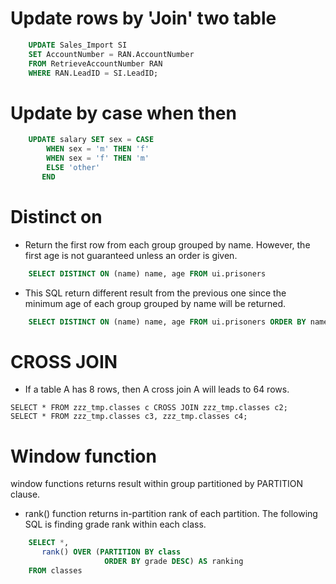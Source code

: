 # Update rows by 'Join' two table
```sql
    UPDATE Sales_Import SI
    SET AccountNumber = RAN.AccountNumber
    FROM RetrieveAccountNumber RAN
    WHERE RAN.LeadID = SI.LeadID; 
```

# Update by case when then
```sql
    UPDATE salary SET sex = CASE 
        WHEN sex = 'm' THEN 'f' 
        WHEN sex = 'f' THEN 'm' 
        ELSE 'other' 
       END
```

# Distinct on 
* Return the first row from each group grouped by name. However, the first age is not guaranteed unless an order is given.
```sql
    SELECT DISTINCT ON (name) name, age FROM ui.prisoners
```
* This SQL return different result from the previous one since the minimum age of each group grouped by name will be returned.
```sql
    SELECT DISTINCT ON (name) name, age FROM ui.prisoners ORDER BY name, age  
```

# CROSS JOIN 
* If a table A has 8 rows, then A cross join A will leads to 64 rows.
```
SELECT * FROM zzz_tmp.classes c CROSS JOIN zzz_tmp.classes c2;
SELECT * FROM zzz_tmp.classes c3, zzz_tmp.classes c4;
```

# Window function
window functions returns result within group partitioned by PARTITION clause. 

* rank() function returns in-partition rank of each partition. The following SQL is finding grade rank within each class.
```sql
    SELECT *,
       rank() OVER (PARTITION BY class
                     ORDER BY grade DESC) AS ranking
    FROM classes
```
